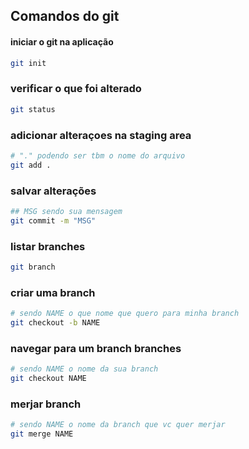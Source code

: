 ## Comandos do git


#### iniciar o git na aplicação
```bash
git init
```

### verificar o que foi alterado
```bash
git status
```

### adicionar alteraçoes na staging area
```bash
# "." podendo ser tbm o nome do arquivo
git add . 
```

### salvar alterações
```bash
## MSG sendo sua mensagem
git commit -m "MSG"
```

### listar branches
```bash
git branch
```

### criar uma branch
```bash
# sendo NAME o que nome que quero para minha branch
git checkout -b NAME
```

### navegar para um branch branches
```bash
# sendo NAME o nome da sua branch
git checkout NAME
```

### merjar branch
```bash
# sendo NAME o nome da branch que vc quer merjar
git merge NAME
```